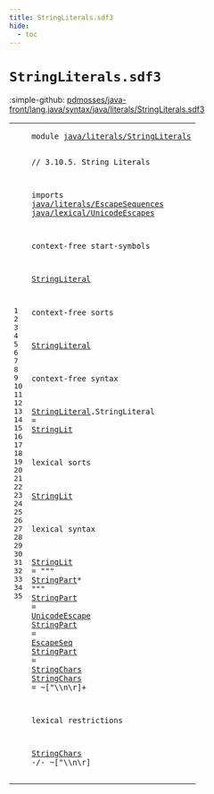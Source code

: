 ```yaml
---
title: StringLiterals.sdf3
hide:
  - toc
---
```


# `StringLiterals.sdf3`

:simple-github: [pdmosses/java-front/lang.java/syntax/java/literals/StringLiterals.sdf3]

[pdmosses/java-front/lang.java/syntax/java/literals/StringLiterals.sdf3]: https://github.com/pdmosses/java-front/blob/master/lang.java/syntax/java/literals/StringLiterals.sdf3 "The source file on GitHub"

<div class="sdf3"><table class="highlighttable"><tbody><tr><td class="linenos"><div class="linenodiv"><pre><span></span>1
2
3
4
5
6
7
8
9
10
11
12
13
14
15
16
17
18
19
20
21
22
23
24
25
26
27
28
29
30
31
32
33
34
35
</pre></div></td>
<td class="code"><pre><code><span class="keyword">module</span> <a href="../Main.sdf3/#java/literals/StringLiterals_192_220" id="java/literals/StringLiterals_7_35" title="Referenced at ../Main.sdf3 line 10">java/literals/StringLiterals</a>

<span class="layout">// 3.10.5. String Literals</span>

<span class="keyword">imports</span>
  <a href="../EscapeSequences.sdf3/#java/literals/EscapeSequences_7_36" id="java/literals/EscapeSequences_75_104" title="Defined at ../EscapeSequences.sdf3 line 1">java/literals/EscapeSequences</a>
  <a href="../../lexical/UnicodeEscapes.sdf3/#java/lexical/UnicodeEscapes_7_34" id="java/lexical/UnicodeEscapes_107_134" title="Defined at ../../lexical/UnicodeEscapes.sdf3 line 1">java/lexical/UnicodeEscapes</a>

<span class="keyword">context-free start-symbols</span>

  <a href="#StringLiteral_205_218" id="StringLiteral_166_179" title="Defined at line 15, 19">StringLiteral</a>
  
<span class="keyword">context-free sorts</span>

  <a href="#StringLiteral_166_179" id="StringLiteral_205_218" title="Referenced at line 11; ../Main.sdf3 line 23">StringLiteral</a>

<span class="keyword">context-free syntax</span>

  <a href="#StringLiteral_166_179" id="StringLiteral_243_256" title="Referenced at line 11; ../Main.sdf3 line 23">StringLiteral</a>.<span class="cons_Constructor"><span id="StringLiteral_257_270" title="Not referenced locally, nor via imports">StringLiteral</span></span> = <a href="#StringLit_305_314" id="StringLit_273_282" title="Defined at line 23, 27">StringLit</a>  
  
<span class="keyword">lexical sorts</span>

  <a href="#StringLit_273_282" id="StringLit_305_314" title="Referenced at line 19">StringLit</a>

<span class="keyword">lexical syntax</span>

  <a href="#StringLit_273_282" id="StringLit_334_343" title="Referenced at line 19">StringLit</a> = <span class="cons_Lit">"\""</span> <a href="#StringPart_370_380" id="StringPart_351_361" title="Defined at line 28, 29, 30">StringPart</a>* <span class="cons_Lit">"\""</span>
  <a href="#StringPart_351_361" id="StringPart_370_380" title="Referenced at line 27">StringPart</a> = <a href="../../lexical/UnicodeEscapes.sdf3/#UnicodeEscape_71_84" id="UnicodeEscape_383_396" title="Defined at ../../lexical/UnicodeEscapes.sdf3 line 7">UnicodeEscape</a>
  <a href="#StringPart_351_361" id="StringPart_399_409" title="Referenced at line 27">StringPart</a> = <a href="../EscapeSequences.sdf3/#EscapeSeq_119_128" id="EscapeSeq_412_421" title="Defined at ../EscapeSequences.sdf3 line 7, 8">EscapeSeq</a>
  <a href="#StringPart_351_361" id="StringPart_424_434" title="Referenced at line 27">StringPart</a> = <a href="#StringChars_451_462" id="StringChars_437_448" title="Defined at line 31">StringChars</a>
  <a href="#StringChars_437_448" id="StringChars_451_462" title="Referenced at line 30, 35">StringChars</a> = ~[\"\\\n\r]+

<span class="keyword">lexical restrictions</span>

  <a href="#StringChars_451_462" id="StringChars_503_514" title="Defined at line 31">StringChars</a> -/- ~[\"\\\n\r]
</code></pre></td></tr></tbody></table></div>